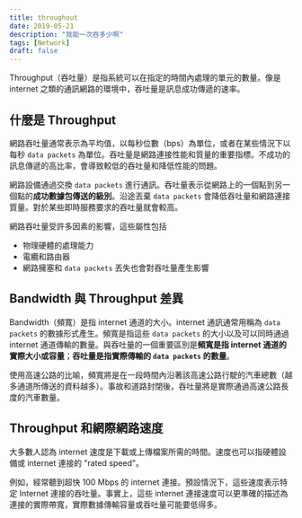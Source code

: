 ```yaml
---
title: throughout
date: 2019-05-21
description: "我能一次吞多少啊"
tags: [Network]
draft: false
---
```


Throughput（吞吐量）是指系統可以在指定的時間內處理的單元的數量。像是 internet 之類的通訊網路的環境中，吞吐量是訊息成功傳遞的速率。

## 什麼是 Throughput
網路吞吐量通常表示為平均值，以每秒位數（bps）為單位，或者在某些情況下以每秒 `data packets` 為單位。吞吐量是網路連接性能和質量的重要指標。不成功的訊息傳遞的高比率，會導致較低的吞吐量和降低性能的問題。

網路設備通過交換 `data packets` 進行通訊。吞吐量表示從網路上的一個點到另一個點的**成功數據包傳送的級別**。沿途丟棄 `data packets` 會降低吞吐量和網路連接質量。對於某些即時服務要求的吞吐量就會較高。

網路吞吐量受許多因素的影響，這些屬性包括

- 物理硬體的處理能力
- 電纜和路由器
- 網路擁塞和 `data packets` 丟失也會對吞吐量產生影響

## Bandwidth 與 Throughput 差異
Bandwidth（頻寬）是指 internet 通道的大小。internet 通訊通常用稱為 `data packets` 的數據形式產生。頻寬是指這些 `data packets` 的大小以及可以同時通過 internet 通道傳輸的數量。與吞吐量的一個重要區別是**頻寬是指 internet 通道的實際大小或容量**；**吞吐量是指實際傳輸的 `data packets` 的數量**。

使用高速公路的比喻，頻寬將是在一段時間內沿著該高速公路行駛的汽車總數（越多通道所傳送的資料越多）。事故和道路封閉後，吞吐量將是實際通過高速公路長度的汽車數量。

## Throughput 和網際網路速度
大多數人認為 internet 速度是下載或上傳檔案所需的時間。速度也可以指硬體設備或 internet 連接的 "rated speed"。

例如，經常聽到超快 100 Mbps 的 internet 連接。預設情況下，這些速度表示特定 Internet 連接的吞吐量。事實上，這些 internet 連接速度可以更準確的描述為連接的實際帶寬，實際數據傳輸容量或吞吐量可能要低得多。